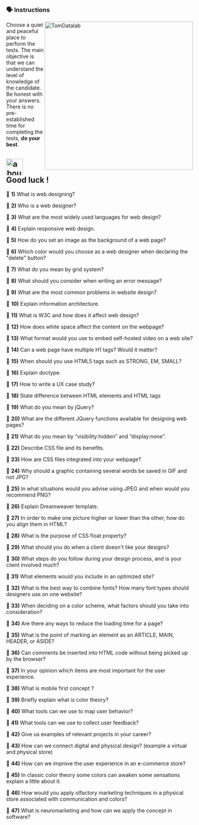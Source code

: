 ### :speaking_head: Instructions
<img src="https://raw.githubusercontent.com/MicaelliMedeiros/micaellimedeiros/master/image/computer-illustration.png" min-width="400px" max-width="400px" width="400px" align="right" alt="TomDatalab">

<p align="left"> 
  Choose a quiet and peaceful place to perform the tests. The main objective is that we can understand the level of knowledge of the candidate. Be honest with your answers. There is no pre-established time for completing the tests, <strong>do your best</strong>.<br>
</p>

## <img width="45" alt="about" src="https://raw.github.com/elizarov/elizarov/master/about.png"> Good luck !

:blue_book: <strong><b>1)</b></strong> What is web designing?

:blue_book: <strong><b>2)</b></strong> Who is a web designer?

:blue_book: <strong><b>3)</b></strong> What are the most widely used languages for web design?

:blue_book: <strong><b>4)</b></strong> Explain responsive web design.

:blue_book: <strong><b>5)</b></strong> How do you set an image as the background of a web page?

:blue_book: <strong><b>6)</b></strong> Which color would you choose as a web designer when declaring the "delete" button?

:blue_book: <strong><b>7)</b></strong> What do you mean by grid system?

:blue_book: <strong><b>8)</b></strong> What should you consider when writing an error message?

:blue_book: <strong><b>9)</b></strong> What are the most common problems in website design?

:blue_book: <strong><b>10)</b></strong> Explain information architecture.

:blue_book: <strong><b>11)</b></strong> What is W3C and how does it affect web design?

:blue_book: <strong><b>12)</b></strong> How does white space affect the content on the webpage?

:blue_book: <strong><b>13)</b></strong> What format would you use to embed self-hosted video on a web site?

:blue_book: <strong><b>14)</b></strong> Can a web page have multiple H1 tags? Would it matter?

:blue_book: <strong><b>15)</b></strong> When should you use HTML5 tags such as STRONG, EM, SMALL?

:blue_book: <strong><b>16)</b></strong> Explain doctype.

:blue_book: <strong><b>17)</b></strong> How to write a UX case study?

:blue_book: <strong><b>18)</b></strong> State difference between HTML elements and HTML tags

:blue_book: <strong><b>19)</b></strong> What do you mean by jQuery?

:blue_book: <strong><b>20)</b></strong> What are the different JQuery functions available for designing web pages?

:blue_book: <strong><b>21)</b></strong> What do you mean by “visibility:hidden” and “display:none”.

:blue_book: <strong><b>22)</b></strong> Describe CSS file and its benefits.

:blue_book: <strong><b>23)</b></strong> How are CSS files integrated into your webpage?

:blue_book: <strong><b>24)</b></strong> Why should a graphic containing several words be saved in GIF and not JPG?

:blue_book: <strong><b>25)</b></strong> In what situations would you advise using JPEG and when would you recommend PNG?

:blue_book: <strong><b>26)</b></strong> Explain Dreamweaver template.

:blue_book: <strong><b>27)</b></strong> In order to make one picture higher or lower than the other, how do you align them in HTML?

:blue_book: <strong><b>28)</b></strong> What is the purpose of CSS float property?

:blue_book: <strong><b>29)</b></strong> What should you do when a client doesn't like your designs?

:blue_book: <strong><b>30)</b></strong> What steps do you follow during your design process, and is your client involved much?

:blue_book: <strong><b>31)</b></strong> What elements would you include in an optimized site?

:blue_book: <strong><b>32)</b></strong> What is the best way to combine fonts? How many font types should designers use on one website?

:blue_book: <strong><b>33)</b></strong> When deciding on a color scheme, what factors should you take into consideration?

:blue_book: <strong><b>34)</b></strong> Are there any ways to reduce the loading time for a page?

:blue_book: <strong><b>35)</b></strong> What is the point of marking an element as an ARTICLE, MAIN, HEADER, or ASIDE?

:blue_book: <strong><b>36)</b></strong> Can comments be inserted into HTML code without being picked up by the browser?

:blue_book: <strong><b>37)</b></strong> In your opinion which items are most important for the user experience.

:blue_book: <strong><b>38)</b></strong> What is mobile first concept ?

:blue_book: <strong><b>39)</b></strong> Briefly explain what is color theory?

:blue_book: <strong><b>40)</b></strong> What tools can we use to map user behavior?

:blue_book: <strong><b>41)</b></strong> What tools can we use to collect user feedback?

:blue_book: <strong><b>42)</b></strong> Give us examples of relevant projects in your career?

:blue_book: <strong><b>43)</b></strong> How can we connect digital and physical design? (example a virtual and physical store)

:blue_book: <strong><b>44)</b></strong> How can we improve the user experience in an e-commerce store?

:blue_book: <strong><b>45)</b></strong> In classic color theory some colors can awaken some sensations explain a little about it.

:blue_book: <strong><b>46)</b></strong> How would you apply olfactory marketing techniques in a physical store associated with communication and colors?

:blue_book: <strong><b>47)</b></strong> What is neuromarketing and how can we apply the concept in software?

